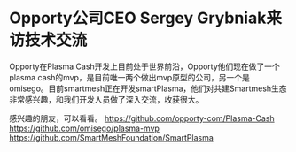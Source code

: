 # Opporty公司CEO Sergey Grybniak来访技术交流


Opporty在Plasma Cash开发上目前处于世界前沿，Opporty他们现在做了一个plasma cash的mvp，是目前唯一两个做出mvp原型的公司，另一个是omisego。目前smartmesh正在开发smartPlasma，他们对共建Smartmesh生态非常感兴趣，和我们开发人员做了深入交流，收获很大。

感兴趣的朋友，可以看看。
https://github.com/opporty-com/Plasma-Cash
https://github.com/omisego/plasma-mvp
https://github.com/SmartMeshFoundation/SmartPlasma
